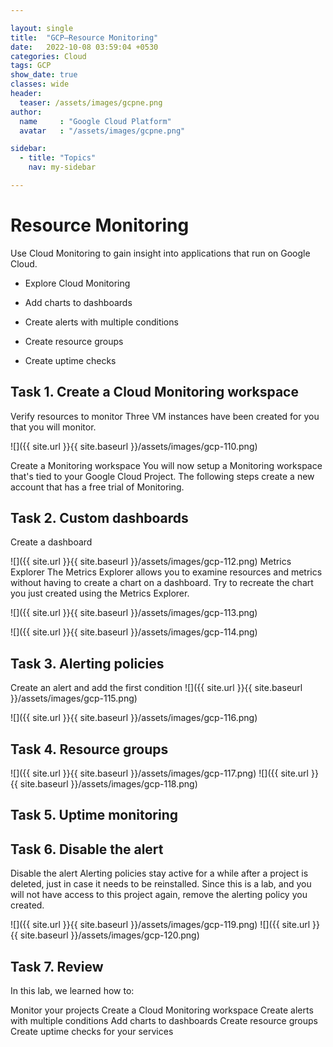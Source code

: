 ```yaml
---

layout: single
title:  "GCP—Resource Monitoring"
date:   2022-10-08 03:59:04 +0530
categories: Cloud
tags: GCP
show_date: true
classes: wide
header:
  teaser: /assets/images/gcpne.png
author:
  name     : "Google Cloud Platform"
  avatar   : "/assets/images/gcpne.png"

sidebar:
  - title: "Topics"
    nav: my-sidebar

---
```


# Resource Monitoring
Use Cloud Monitoring to gain insight into applications that run on Google Cloud.

- Explore Cloud Monitoring

- Add charts to dashboards

- Create alerts with multiple conditions

- Create resource groups

- Create uptime checks

## Task 1. Create a Cloud Monitoring workspace
Verify resources to monitor
Three VM instances have been created for you that you will monitor.

![]({{ site.url }}{{ site.baseurl }}/assets/images/gcp-110.png)

Create a Monitoring workspace
You will now setup a Monitoring workspace that's tied to your Google Cloud Project. The following steps create a new account that has a free trial of Monitoring.

## Task 2. Custom dashboards
Create a dashboard

![]({{ site.url }}{{ site.baseurl }}/assets/images/gcp-112.png)
Metrics Explorer
The Metrics Explorer allows you to examine resources and metrics without having to create a chart on a dashboard. Try to recreate the chart you just created using the Metrics Explorer.

![]({{ site.url }}{{ site.baseurl }}/assets/images/gcp-113.png)

![]({{ site.url }}{{ site.baseurl }}/assets/images/gcp-114.png)

## Task 3. Alerting policies
Create an alert and add the first condition
![]({{ site.url }}{{ site.baseurl }}/assets/images/gcp-115.png)

![]({{ site.url }}{{ site.baseurl }}/assets/images/gcp-116.png)

## Task 4. Resource groups

![]({{ site.url }}{{ site.baseurl }}/assets/images/gcp-117.png)
![]({{ site.url }}{{ site.baseurl }}/assets/images/gcp-118.png)

## Task 5. Uptime monitoring

## Task 6. Disable the alert
Disable the alert Alerting policies stay active for a while after a project is deleted, just in case it needs to be reinstalled. Since this is a lab, and you will not have access to this project again, remove the alerting policy you created.

![]({{ site.url }}{{ site.baseurl }}/assets/images/gcp-119.png)
![]({{ site.url }}{{ site.baseurl }}/assets/images/gcp-120.png)

## Task 7. Review
In this lab, we learned how to:

Monitor your projects
Create a Cloud Monitoring workspace
Create alerts with multiple conditions
Add charts to dashboards
Create resource groups
Create uptime checks for your services